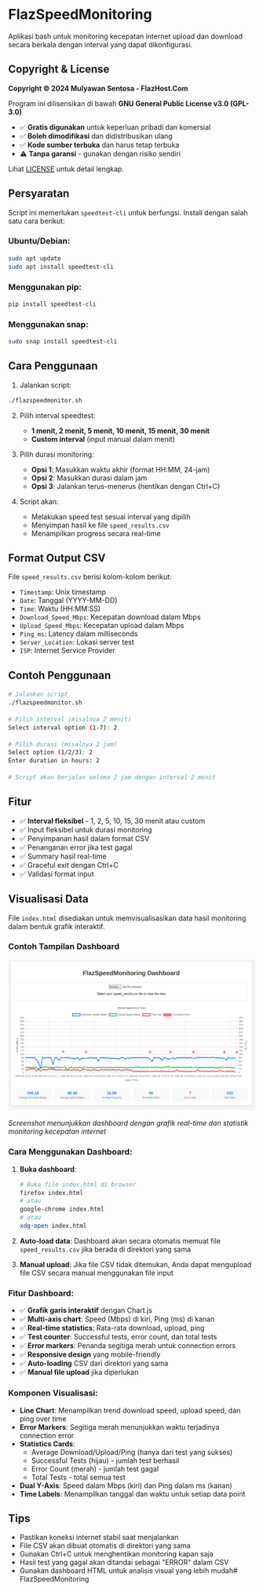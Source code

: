 # FlazSpeedMonitoring

Aplikasi bash untuk monitoring kecepatan internet upload dan download secara berkala dengan interval yang dapat dikonfigurasi.

## Copyright & License

**Copyright © 2024 Mulyawan Sentosa - FlazHost.Com**

Program ini dilisensikan di bawah **GNU General Public License v3.0 (GPL-3.0)**

- ✅ **Gratis digunakan** untuk keperluan pribadi dan komersial
- ✅ **Boleh dimodifikasi** dan didistribusikan ulang
- ✅ **Kode sumber terbuka** dan harus tetap terbuka
- ⚠️ **Tanpa garansi** - gunakan dengan risiko sendiri

Lihat [LICENSE](https://www.gnu.org/licenses/gpl-3.0.html) untuk detail lengkap.

## Persyaratan

Script ini memerlukan `speedtest-cli` untuk berfungsi. Install dengan salah satu cara berikut:

### Ubuntu/Debian:
```bash
sudo apt update
sudo apt install speedtest-cli
```

### Menggunakan pip:
```bash
pip install speedtest-cli
```

### Menggunakan snap:
```bash
sudo snap install speedtest-cli
```

## Cara Penggunaan

1. Jalankan script:
```bash
./flazspeedmonitor.sh
```

2. Pilih interval speedtest:
   - **1 menit, 2 menit, 5 menit, 10 menit, 15 menit, 30 menit**
   - **Custom interval** (input manual dalam menit)

3. Pilih durasi monitoring:
   - **Opsi 1**: Masukkan waktu akhir (format HH:MM, 24-jam)
   - **Opsi 2**: Masukkan durasi dalam jam
   - **Opsi 3**: Jalankan terus-menerus (hentikan dengan Ctrl+C)

4. Script akan:
   - Melakukan speed test sesuai interval yang dipilih
   - Menyimpan hasil ke file `speed_results.csv`
   - Menampilkan progress secara real-time

## Format Output CSV

File `speed_results.csv` berisi kolom-kolom berikut:
- `Timestamp`: Unix timestamp
- `Date`: Tanggal (YYYY-MM-DD)
- `Time`: Waktu (HH:MM:SS)
- `Download_Speed_Mbps`: Kecepatan download dalam Mbps
- `Upload_Speed_Mbps`: Kecepatan upload dalam Mbps
- `Ping_ms`: Latency dalam milliseconds
- `Server_Location`: Lokasi server test
- `ISP`: Internet Service Provider

## Contoh Penggunaan

```bash
# Jalankan script
./flazspeedmonitor.sh

# Pilih interval (misalnya 2 menit)
Select interval option (1-7): 2

# Pilih durasi (misalnya 2 jam)
Select option (1/2/3): 2
Enter duration in hours: 2

# Script akan berjalan selama 2 jam dengan interval 2 menit
```

## Fitur

- ✅ **Interval fleksibel** - 1, 2, 5, 10, 15, 30 menit atau custom
- ✅ Input fleksibel untuk durasi monitoring
- ✅ Penyimpanan hasil dalam format CSV
- ✅ Penanganan error jika test gagal
- ✅ Summary hasil real-time
- ✅ Graceful exit dengan Ctrl+C
- ✅ Validasi format input

## Visualisasi Data

File `index.html` disediakan untuk memvisualisasikan data hasil monitoring dalam bentuk grafik interaktif.

### Contoh Tampilan Dashboard

![Dashboard Screenshot](image.png)

*Screenshot menunjukkan dashboard dengan grafik real-time dan statistik monitoring kecepatan internet*

### Cara Menggunakan Dashboard:

1. **Buka dashboard**:
   ```bash
   # Buka file index.html di browser
   firefox index.html
   # atau
   google-chrome index.html
   # atau
   xdg-open index.html
   ```

2. **Auto-load data**: Dashboard akan secara otomatis memuat file `speed_results.csv` jika berada di direktori yang sama

3. **Manual upload**: Jika file CSV tidak ditemukan, Anda dapat mengupload file CSV secara manual menggunakan file input

### Fitur Dashboard:

- ✅ **Grafik garis interaktif** dengan Chart.js
- ✅ **Multi-axis chart**: Speed (Mbps) di kiri, Ping (ms) di kanan
- ✅ **Real-time statistics**: Rata-rata download, upload, ping
- ✅ **Test counter**: Successful tests, error count, dan total tests
- ✅ **Error markers**: Penanda segitiga merah untuk connection errors
- ✅ **Responsive design** yang mobile-friendly
- ✅ **Auto-loading** CSV dari direktori yang sama
- ✅ **Manual file upload** jika diperlukan

### Komponen Visualisasi:

- **Line Chart**: Menampilkan trend download speed, upload speed, dan ping over time
- **Error Markers**: Segitiga merah menunjukkan waktu terjadinya connection error
- **Statistics Cards**:
  - Average Download/Upload/Ping (hanya dari test yang sukses)
  - Successful Tests (hijau) - jumlah test berhasil
  - Error Count (merah) - jumlah test gagal
  - Total Tests - total semua test
- **Dual Y-Axis**: Speed dalam Mbps (kiri) dan Ping dalam ms (kanan)
- **Time Labels**: Menampilkan tanggal dan waktu untuk setiap data point

## Tips

- Pastikan koneksi internet stabil saat menjalankan
- File CSV akan dibuat otomatis di direktori yang sama
- Gunakan Ctrl+C untuk menghentikan monitoring kapan saja
- Hasil test yang gagal akan ditandai sebagai "ERROR" dalam CSV
- Gunakan dashboard HTML untuk analisis visual yang lebih mudah# FlazSpeedMonitoring
